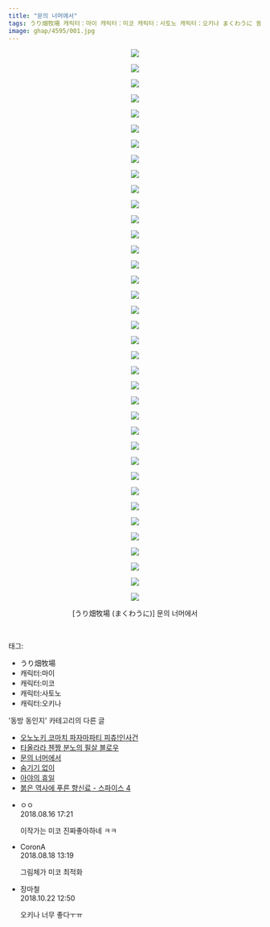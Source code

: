 ```yaml
---
title: "문의 너머에서"
tags: うり畑牧場 캐릭터：마이 캐릭터：미코 캐릭터：사토노 캐릭터：오키나 まくわうに 동방_동인지
image: ghap/4595/001.jpg
---
```

<div class="article">
<p style="text-align: center; clear: none; float: none;"><img src="{{ site.nasurl }}/ghap/4595/001.jpg"/></p>
<p style="text-align: center; clear: none; float: none;"><img src="{{ site.nasurl }}/ghap/4595/002.jpg"/></p>
<p style="text-align: center; clear: none; float: none;"><img src="{{ site.nasurl }}/ghap/4595/003.jpg"/></p>
<p style="text-align: center; clear: none; float: none;"><img src="{{ site.nasurl }}/ghap/4595/004.jpg"/></p>
<p style="text-align: center; clear: none; float: none;"><img src="{{ site.nasurl }}/ghap/4595/005.jpg"/></p>
<p style="text-align: center; clear: none; float: none;"><img src="{{ site.nasurl }}/ghap/4595/006.jpg"/></p>
<p style="text-align: center; clear: none; float: none;"><img src="{{ site.nasurl }}/ghap/4595/007.jpg"/></p>
<p style="text-align: center; clear: none; float: none;"><img src="{{ site.nasurl }}/ghap/4595/008.jpg"/></p>
<p style="text-align: center; clear: none; float: none;"><img src="{{ site.nasurl }}/ghap/4595/009.jpg"/></p>
<p style="text-align: center; clear: none; float: none;"><img src="{{ site.nasurl }}/ghap/4595/010.jpg"/></p>
<p style="text-align: center; clear: none; float: none;"><img src="{{ site.nasurl }}/ghap/4595/011.jpg"/></p>
<p style="text-align: center; clear: none; float: none;"><img src="{{ site.nasurl }}/ghap/4595/012.jpg"/></p>
<p style="text-align: center; clear: none; float: none;"><img src="{{ site.nasurl }}/ghap/4595/013.jpg"/></p>
<p style="text-align: center; clear: none; float: none;"><img src="{{ site.nasurl }}/ghap/4595/014.jpg"/></p>
<p style="text-align: center; clear: none; float: none;"><img src="{{ site.nasurl }}/ghap/4595/015.jpg"/></p>
<p style="text-align: center; clear: none; float: none;"><img src="{{ site.nasurl }}/ghap/4595/016.jpg"/></p>
<p style="text-align: center; clear: none; float: none;"><img src="{{ site.nasurl }}/ghap/4595/017.jpg"/></p>
<p style="text-align: center; clear: none; float: none;"><img src="{{ site.nasurl }}/ghap/4595/018.jpg"/></p>
<p style="text-align: center; clear: none; float: none;"><img src="{{ site.nasurl }}/ghap/4595/019.jpg"/></p>
<p style="text-align: center; clear: none; float: none;"><img src="{{ site.nasurl }}/ghap/4595/020.jpg"/></p>
<p style="text-align: center; clear: none; float: none;"><img src="{{ site.nasurl }}/ghap/4595/021.jpg"/></p>
<p style="text-align: center; clear: none; float: none;"><img src="{{ site.nasurl }}/ghap/4595/022.jpg"/></p>
<p style="text-align: center; clear: none; float: none;"><img src="{{ site.nasurl }}/ghap/4595/023.jpg"/></p>
<p style="text-align: center; clear: none; float: none;"><img src="{{ site.nasurl }}/ghap/4595/024.jpg"/></p>
<p style="text-align: center; clear: none; float: none;"><img src="{{ site.nasurl }}/ghap/4595/025.jpg"/></p>
<p style="text-align: center; clear: none; float: none;"><img src="{{ site.nasurl }}/ghap/4595/026.jpg"/></p>
<p style="text-align: center; clear: none; float: none;"><img src="{{ site.nasurl }}/ghap/4595/027.jpg"/></p>
<p style="text-align: center; clear: none; float: none;"><img src="{{ site.nasurl }}/ghap/4595/028.jpg"/></p>
<p style="text-align: center; clear: none; float: none;"><img src="{{ site.nasurl }}/ghap/4595/029.jpg"/></p>
<p style="text-align: center; clear: none; float: none;"><img src="{{ site.nasurl }}/ghap/4595/030.jpg"/></p>
<p style="text-align: center; clear: none; float: none;"><img src="{{ site.nasurl }}/ghap/4595/031.jpg"/></p>
<p style="text-align: center; clear: none; float: none;"><img src="{{ site.nasurl }}/ghap/4595/032.jpg"/></p>
<p style="text-align: center; clear: none; float: none;"><img src="{{ site.nasurl }}/ghap/4595/033.jpg"/></p>
<p style="text-align: center; clear: none; float: none;"><img src="{{ site.nasurl }}/ghap/4595/034.jpg"/></p>
<p style="text-align: center; clear: none; float: none;"><img src="{{ site.nasurl }}/ghap/4595/035.jpg"/></p>
<p style="text-align: center; clear: none; float: none;"><img src="{{ site.nasurl }}/ghap/4595/036.jpg"/></p>
<p style="text-align: center; clear: none; float: none;"><img src="{{ site.nasurl }}/ghap/4595/037.jpg"/></p>
<p style="text-align: center; clear: none; float: none;">[うり畑牧場 (まくわうに)] 문의 너머에서</p>
<p><br/></p>
</div><div class="tagTrail">
<p>태그: </p>
<ul>
<li>うり畑牧場</li>
<li>캐릭터:마이</li>
<li>캐릭터:미코</li>
<li>캐릭터:사토노</li>
<li>캐릭터:오키나</li>
</ul>
</div><div class="another">
<p>'동방 동인지' 카테고리의 다른 글</p>
<ul>
<li><a href="/2018-08-16-ghap_4599">오노노키 코마치 파자마파티 피츄!인사건</a></li>
<li><a href="/2018-08-16-ghap_4598">타올라라 첸짱 분노의 필살 블로우</a></li>
<li><a href="/2018-08-16-ghap_4595">문의 너머에서</a></li>
<li><a href="/2018-08-16-ghap_4593">숨기기 없이</a></li>
<li><a href="/2018-08-16-ghap_4591">아야의 휴일</a></li>
<li><a href="/2018-08-13-ghap_4590">붉은 역사에 푸른 향신료 - 스파이스 4</a></li>
</ul>
</div><div class="cb_module cb_fluid">
<div class="cb_wrt cb_profile">
<div class="comment">
<ul>
<li class="cb_thumb_off" id="comment15310175">
<div class="cb_comment_area">
<div class="cb_info_area">
<div class="cb_section">
<span class="cb_nick_name">ㅇㅇ</span>
</div>
<div class="cb_section">
<span class="cb_date">2018.08.16 17:21 </span>
</div>
</div>
<div class="cb_dsc_comment">
<p class="cb_dsc">
											이작가는 미코 진짜좋아하네 ㅋㅋ
										</p>
</div>
</div></li>
<li class="cb_thumb_off" id="comment15311427">
<div class="cb_comment_area">
<div class="cb_info_area">
<div class="cb_section">
<span class="cb_nick_name">CoronA</span>
</div>
<div class="cb_section">
<span class="cb_date">2018.08.18 13:19 </span>
</div>
</div>
<div class="cb_dsc_comment">
<p class="cb_dsc">
											그림체가 미코 최적화
										</p>
</div>
</div></li>
<li class="cb_thumb_off" id="comment15359626">
<div class="cb_comment_area">
<div class="cb_info_area">
<div class="cb_section">
<span class="cb_nick_name">장마철</span>
</div>
<div class="cb_section">
<span class="cb_date">2018.10.22 12:50 </span>
</div>
</div>
<div class="cb_dsc_comment">
<p class="cb_dsc">
											오키나 너무 좋다ㅜㅠ
										</p>
</div>
</div></li>
</ul>
</div>
</div><!-- commentList close -->
</div>